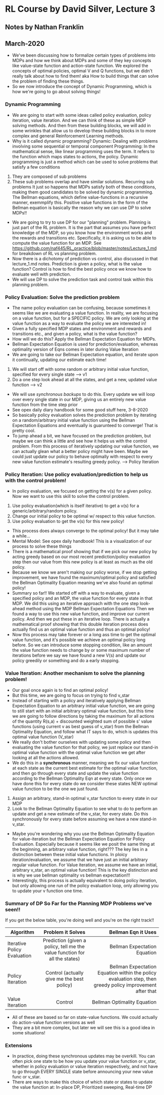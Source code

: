 # RL Course by David Silver, Lecture 3
## Notes by Nathan Franklin
## March-2020

- We've been discussing how to formalize certain types of problems into MDPs
and how we think about MDPs and some of they key concepts like value-state function and action-state function.
We explored the concepts of optimal policies, optimal V and Q functions, but we didn't really talk about how to find them!
aka How to build things that can solve the problem of finding these things.
- So we now introduce the concept of Dynamic Programming, which is how we're going to go about solving things!

### Dynamic Programming
- We are going to start with some ideas called policy evaluation, policy iteration, value iteration. And we can think of these as simple MDP solving methods.
And then from these building blocks, we will add in some wrinkles that allow us to develop these building blocks in to
more complex and general Reinforcement Learning methods.
- Why is it called dynamic programming?
Dynamic: Dealing with problems involving some sequential or temporal component
Programming: In the mathematical sense, like linear programming uses the term. It refers to the function which maps states to actions, the policy.
Dynamic programming is just a method which can be used to solve problems that satisfy a few conditions
1) They are composed of sub problems
2) These sub problems overlap and have similar solutions. Recurring sub problems
It just so happens that MDPs satisfy both of these conditions, making them good candidates to be solved by dynamic programming.
The Bellman equations, which define value-functions in a recursive manner, exemmplify this. Positive value functions in the form
of the Bellman equation is basically the reason why we can use DP to solve MDPs!!
- We are going to try to use DP for our "planning" problem. Planning is just part of the RL problem.
It is the part that assumes you have perfect knowledge of the MDP, so you know how the environment works and the rewards and transitions etc.
Specifically, it is asking us to be able to compute the value function for an MDP.
See https://github.com/naf445/RL_practice/blob/master/notes/Lecture_1.md for breakdown of RL vs planning problem.
- Now there is a dichotomy of prediction vs control, also discussed in that lecture_1.md notes. 
Prediction is given a policy, what is the value function?
Control is how to find the best policy once we know how to evaluate well with prediction.
- We will use DP to solve the prediction task and control task within this planning problem. 

### Policy Evaluation: Solve the prediction problem
- The name policy evaluation can be confusing, because sometimes it seems like we are evaluating a value function. 
In reality, we are focusing on a value function, but for a SPECIFIC policy. We are only looking at the
value function as a way to evaluate the policy we are interested in!
- Given a fully specified MDP states and environment and rewards and transitions etc., and given a policy, what is the value function?
- How will we do this? Apply the Bellman Expectation Equation for MDPs. 
- Bellman Expectation Equation is used for prediction/evaluation, whereas optimality version of Eqns comes in later during Value Iteration 
- We are going to take our Bellman Expectation equation, and iterate upon it continually, updating our estimate each time!
1) We will start off with some random or arbitrary initial value function, specified for every single state --> v1
2) Do a one step look ahead at all the states, and get a new, updated value function --> v2
- We will use *synchronous backups* to do this.
Every update we will loop over every single state in our MDP, giving us an entirely new value function from the time step prior
- See opex daily diary handbook for some good stuff here, 3-8-2020
- So basically policy evaluation solves the prediction problem by iterating on a random/arbitrary initial value function using the Bellman Expectation Equations and eventually is guarunteed to converge! That is pretty cool.
- To jump ahead a bit, we have focused on the prediction problem, but maybe we can think a little and see how it helps us with the control problem.
From this process of iteratively updating our value function, we can actually glean what a better policy might have been. 
Maybe we could just update our policy to behave optimally with respect to every new value function estimate's resulting greedy policy. --> Policy Iteration 

### Policy Iteration: Use policy evaluation/prediction to help us with the control problem!
- In policy evaluation, we focused on getting the v(s) for a given policy. Now we want to use this skill to solve the control problem.
1) Use policy evaluation(which is itself iterative) to get a v(s) for a generic/arbitrary/random policy.
2) Change our initial policy to be optimal w/ respect to this value function.
3) Use policy evaluation to get the v(s) for this new policy!
- This process does always converge to the optimal policy! But it may take a while...
- Mental Model: See opex daily handbook! This is a visualization of our process to solve these things
- There is a mathematical proof showing that if we pick our new policy by acting greedy based on our most recent prediction/policy evaluation step
then our value from this new policy is at least as much as the old policy.
- Because we know we aren't making our policy worse, if we stop getting improvement, we have found the maximum/optimal policy and
satisfied the Bellman Optimality Equation meaning we've also found an optimal policy!
- Summary so far!!
We started off with a way to evaluate, given a specified policy and an MDP, the value function for every state in that MDP.
We did this using an iterative approach with the one step look-ahead method using the MDP Bellman Expectation Equations
Then we found a way to use this new value function, and improve our current policy. And then we put these in an iterative loop.
There is actually a mathematical proof showing that this double iteration process does actually find us an optimal value function and thus an optimal policy!
- Now this process may take forever or a long ass time to get the optimal value function, and it's possible we achieve an optimal
policy long before. So we can introduce some stopping condition, like an amount the value
function needs to change by or some maximum number of iterations before we say we have found a new V(s) and update our policy greedily or something and do a early stopping.

### Value Iteration: Another mechanism to solve the planning problem!
- Our goal once again is to find an optimal policy! 
- But this time, we are going to focus on trying to find v_star
- Instead of starting with a policy and iteratively applying Bellman Expectation Equation to an arbitrary initial value function, we
are going to still start with an initial arbitrary optimal value function, but this time we are going to follow directions
by taking the maximum for all actions of the quantity R(s,a) + discounted weighted sum of possible s' value functions (using current v as best guess of v_star)
from the Bellman Optimality Equation, and follow what IT says to do, which is updates this optimal value function (V_star)
- We really don't bother ourselves with updating some policy and then evaluating the value function for that policy, we just replace our stand-in optimal value function
with the optimal value function we get after looking at all the actions allowed.
- We do this in a **synchronous** manner, meaning we fix our value function at each state as the current best estimate
for the optimal value function, and then go through every state and update the value function according to the Bellman Optimality Eqn
at every state. Only once we have done this for every state
do we consider these states NEW optimal value function to be the one we just found.
1) Assign an arbitrary, stand-in optimal v_star function to every state in our MDP
2) Look to the Bellman Optimality Equation to see what to do to perform an update and get a new estimate of the v_star,
for every state. Do this synchronously for every state before assuming we have a new stand-in v_star.
- Maybe you're wondering why you use the Bellman Optimality Equation for value-iteration but the Bellman Expectation Equation for Policy Evaluation.
Especially because it seems like we posit the same thing at the beginning, an arbitrary value function, right??? 
The key lies in a distinction between these initial value functions. In ploicy iteration/evaluation, we assume that we have just an initial arbitrary regular value function.
For Value iteration, we assume we have an initial, arbitrary v_star, an optimal value function! This is
the key distinction and is why we use bellman optimality vs bellman expectation!!!
- Interestingly, this process is actually equivalent to doing policy iteration, but only allowing one run of the policy evaluation loop, 
only allowing you to update your v function one time.

### Summary of DP So Far for the Planning MDP Problems we've seen!!
If you get the below table, you're doing well and you're on the right track!!

| Algorithm | Problem it Solves | Bellman Eqn it Uses |
| ------------- |:-------------:| -----:|
| Iterative Policy Evaluation  | Prediction (given a policy, tell me the value function for all the states)  | Bellman Expectation Equation  |
| Policy Iteration  | Control (actually give me the best policy)  | Bellman Expectation Equation within the policy evaluation step, then greedy policy improvement after that  
| Value Iteration  | Control  | Bellman Optimality Equation  |

- All of these are based so far on state-value functions. We could actually do action-value function versions as well
- They are a bit more complex, but later we will see this is a good idea in some situations!

### Extensions
- In practice, doing these synchronous updates may be overkill. You can often
pick one state to be how you update your value function or v_star, whether in policy evaluation or value iteration respectively, and not have to
go through EVERY SINGLE state before announcing your new value func or v_star.
- There are ways to make this choice of which state or states to update the value function at: In-place DP, Prioritized sweeping, Real-time DP

